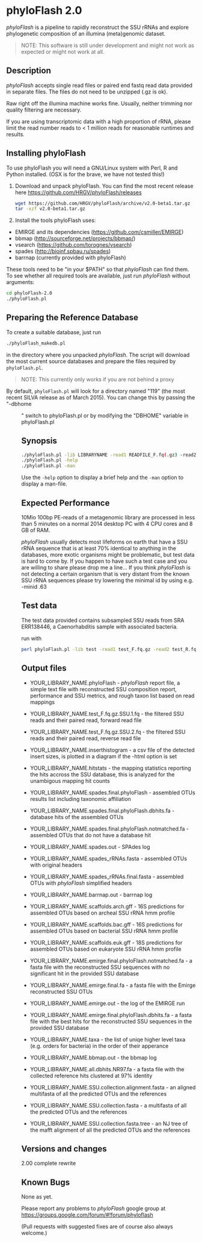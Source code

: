 phyloFlash 2.0
==============

*phyloFlash* is a pipeline to rapidly reconstruct the SSU rRNAs and
explore phylogenetic composition of an illumina (meta)genomic dataset.

> NOTE: This software is still under development and might not work as
> expected or might not work at all.

Description
-----------

*phyloFlash* accepts single read files or paired end fastq read data
provided in separate files. The files do not need to be unzipped (.gz
is ok).

Raw right off the illumina machine works fine. Usually, neither
trimming nor quality filtering are necessary.

If you are using transcriptomic data with a high proportion of rRNA,
please limit the read number reads to < 1 million reads for reasonable
runtimes and results.


Installing phyloFlash
---------------------

To use phyloFlash you will need a GNU/Linux system with Perl, R and
Python installed. (OSX is for the brave, we have not tested this!)

1. Download and unpack phyloFlash. You can find the most recent release
   here https://github.com/HRGV/phyloFlash/releases

   ```bash
   wget https://github.com/HRGV/phyloFlash/archive/v2.0-beta1.tar.gz  
   tar -xzf v2.0-beta1.tar.gz
   ```

2. Install the tools phyloFlash uses:

 - EMIRGE and its dependencies (https://github.com/csmiller/EMIRGE)
 - bbmap (http://sourceforge.net/projects/bbmap/)
 - vsearch (https://github.com/torognes/vsearch)
 - spades (http://bioinf.spbau.ru/spades)
 - barrnap (currently provided with phyloFlash)

 These tools need to be "in your $PATH" so that *phyloFlash* can find
 them. To see whether all required tools are available, just run
 *phyloFlash* without arguments:

 ```bash
 cd phyloFlash-2.0
 ./phyloFlash.pl
 ```

Preparing the Reference Database
--------------------------------

To create a suitable database, just run

```bash
./phyloFlash_makedb.pl
```

in the directory where you unpacked *phyloFlash*. The script will download
the most current source databases and prepare the files required by ```phyloFlash.pl```.

> NOTE: This currently only works if you are not behind a proxy

By default, ```phyloFlash.pl``` will look for a directory named "119" 
(the most recent SILVA release as of March 2015). You can change this
by passing the "-dbhome <dir>" switch to phyloFlash.pl or 
by modifying the "DBHOME" variable in phyloFlash.pl 

Synopsis
--------
```bash
./phyloFlash.pl -lib LIBRARYNAME -read1 READFILE_F.fq(.gz) -read2 READFILE_R.fq(.gz) [options]
./phyloFlash.pl -help
./phyloFlash.pl -man
```

Use the ```-help``` option to display a brief help and the ```-man``` 
option to display a man-file. 

Expected Performance
--------------------

10Mio 100bp PE-reads of a metagenomic library are processed in less
than 5 minutes on a normal 2014 desktop PC with 4 CPU cores and 8 GB
of RAM.

*phyloFlash* usually detects most lifeforms on earth that have a SSU
rRNA sequence that is at least 70% identical to anything in the
databases, more exotic organisms might be problematic, but test data
is hard to come by. If you happen to have such a test case and you are
willing to share please drop me a line... If you think *phyloFlash* is
not detecting a certain organism that is very distant from the known
SSU rRNA sequences please try lowering the minimal id by using
e.g. -minid .63

Test data
---------

The test data provided contains subsampled SSU reads from SRA
ERR138446, a Caenorhabditis sample with associated bacteria.

run with

```bash
perl phyloFlash.pl -lib test -read1 test_F.fq.gz -read2 test_R.fq.gz 
```

Output files
------------

 - YOUR\_LIBRARY\_NAME.phyloFlash - *phyloFlash* report file, a simple text file with reconstructed SSU composition  report, performance and SSU metrics, and rough taxon list based on read mappings  

 - YOUR\_LIBRARY\_NAME.test\_F.fq.gz.SSU.1.fq - the filtered SSU reads and their paired read, forward read file  

 - YOUR\_LIBRARY\_NAME.test\_F.fq.gz.SSU.2.fq - the filtered SSU reads and their paired read, reverse read file  

 - YOUR\_LIBRARY\_NAME.inserthistogram - a csv file of the detected insert sizes, is plotted in a diagram if  the -html option is set  

 - YOUR\_LIBRARY\_NAME.hitstats - the mapping statistics reporting the hits accross the SSU database, this is  analyzed for the unambigous mapping hit counts  

 - YOUR\_LIBRARY\_NAME.spades.final.phyloFlash - assembled OTUs results list including taxonomic affiliation  

 - YOUR\_LIBRARY\_NAME.spades.final.phyloFlash.dbhits.fa - database hits of the assembled OTUs  

 - YOUR\_LIBRARY\_NAME.spades.final.phyloFlash.notmatched.fa - assembled OTUs that do not have a database hit  

 - YOUR\_LIBRARY\_NAME.spades.out - SPAdes log  

 - YOUR\_LIBRARY\_NAME.spades\_rRNAs.fasta - assembled OTUs with original headers  

 - YOUR\_LIBRARY\_NAME.spades\_rRNAs.final.fasta  - assembled OTUs with *phyloFlash* simplified headers  

 - YOUR\_LIBRARY\_NAME.barrnap.out - barrnap log  

 - YOUR\_LIBRARY\_NAME.scaffolds.arch.gff - 16S predictions for assembled OTUs based on archeal SSU rRNA hmm profile  

 - YOUR\_LIBRARY\_NAME.scaffolds.bac.gff - 16S predictions for assembled OTUs based on bacterial SSU rRNA hmm profile  

 - YOUR\_LIBRARY\_NAME.scaffolds.euk.gff - 18S predictions for assembled OTUs based on eukaryote SSU rRNA hmm profile 

 - YOUR\_LIBRARY\_NAME.emirge.final.phyloFlash.notmatched.fa - a fasta file with the reconstructed SSU sequences  with no significant hit in the provided SSU database 

 - YOUR\_LIBRARY\_NAME.emirge.final.fa - a fasta file with the Emirge reconstructed SSU OTUs 

 - YOUR\_LIBRARY\_NAME.emirge.out - the log of the EMIRGE run 

 - YOUR\_LIBRARY\_NAME.emirge.final.phyloFlash.dbhits.fa - a fasta file with the best hits for the reconstructed  SSU sequences in the provided SSU database 

 - YOUR\_LIBRARY\_NAME.taxa - the list of uniqe higher level taxa (e.g. orders for bacteria) in the order of  their apperance 

 - YOUR\_LIBRARY\_NAME.bbmap.out - the bbmap log 

 - YOUR\_LIBRARY\_NAME.all.dbhits.NR97.fa - a fasta file with the collected reference hits clustered at  97% identity 

 - YOUR\_LIBRARY\_NAME.SSU.collection.alignment.fasta - an aligned multifasta of all the predicted OTUs  and the references 

 - YOUR\_LIBRARY\_NAME.SSU.collection.fasta - a multifasta of all the predicted OTUs and the references 

 - YOUR\_LIBRARY\_NAME.SSU.collection.fasta.tree - an NJ tree of the mafft alignment of all the predicted  OTUs and the references 

Versions and changes
--------------------

2.00 complete rewrite 

Known Bugs
----------

None as yet. 

Please report any problems to *phyloFlash* google
group at https://groups.google.com/forum/#!forum/phyloflash

(Pull requests with suggested fixes are of course also always welcome.)
